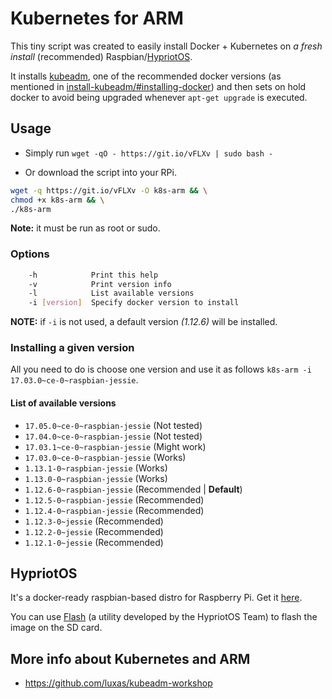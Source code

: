 # Kubernetes for ARM

This tiny script was created to easily install Docker + Kubernetes on *a fresh install* (recommended) Raspbian/[HypriotOS](#hypriotos).

It installs [kubeadm](https://kubernetes.io/docs/setup/independent/install-kubeadm/#installing-kubeadm-kubelet-and-kubectl), one of the recommended docker versions (as mentioned in [install-kubeadm/#installing-docker](https://kubernetes.io/docs/setup/independent/install-kubeadm/#installing-docker)) and then sets on hold docker to avoid being upgraded whenever `apt-get upgrade` is executed.

## Usage

* Simply run `wget -qO - https://git.io/vFLXv | sudo bash -`

* Or download the script into your RPi.

``` sh
wget -q https://git.io/vFLXv -O k8s-arm && \
chmod +x k8s-arm && \
./k8s-arm
```

**Note:** it must be run as root or sudo.

### Options

```sh
    -h            Print this help
    -v            Print version info
    -l            List available versions
    -i [version]  Specify docker version to install
```

**NOTE:** if `-i` is not used, a default version *(1.12.6)* will be installed.

### Installing a given version

All you need to do is choose one version and use it as follows `k8s-arm -i 17.03.0~ce-0~raspbian-jessie`.

#### List of available versions

* `17.05.0~ce-0~raspbian-jessie` (Not tested)
* `17.04.0~ce-0~raspbian-jessie` (Not tested)
* `17.03.1~ce-0~raspbian-jessie` (Might work)
* `17.03.0~ce-0~raspbian-jessie` (Works)
* `1.13.1-0~raspbian-jessie` (Works)
* `1.13.0-0~raspbian-jessie` (Works)
* `1.12.6-0~raspbian-jessie` (Recommended | **Default**)
* `1.12.5-0~raspbian-jessie` (Recommended)
* `1.12.4-0~raspbian-jessie` (Recommended)
* `1.12.3-0~jessie` (Recommended)
* `1.12.2-0~jessie` (Recommended)
* `1.12.1-0~jessie` (Recommended)

## HypriotOS

It's a docker-ready raspbian-based distro for Raspberry Pi. Get it [here](https://github.com/hypriot/image-builder-rpi/releases).

You can use [Flash](https://github.com/hypriot/flash) (a utility developed by the HypriotOS Team) to flash the image on the SD card.

## More info about Kubernetes and ARM

* https://github.com/luxas/kubeadm-workshop